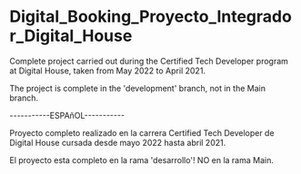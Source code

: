 # Digital_Booking_Proyecto_Integrador_Digital_House

Complete project carried out during the Certified Tech Developer program at Digital House, taken from May 2022 to April 2021.

The project is complete in the 'development' branch, not in the Main branch.

-----------ESPAñOL-----------

Proyecto completo realizado en la carrera Certified Tech Developer de Digital House cursada desde mayo 2022 hasta abril 2021.

El proyecto esta completo en la rama 'desarrollo'! NO en la rama Main.

